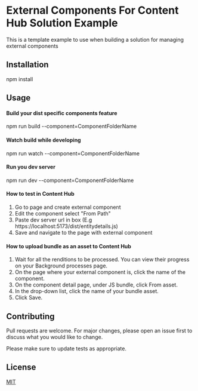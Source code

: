 # External Components For Content Hub Solution Example

This is a template example to use when building a solution for managing external components

## Installation

npm install

## Usage

#### Build your dist specific components feature
npm run build --component=ComponentFolderName 

#### Watch build while developing
npm run watch --component=ComponentFolderName 

#### Run you dev server
npm run dev --component=ComponentFolderName

#### How to test in Content Hub

1. Go to page and create external component
2. Edit the component select "From Path"
3. Paste dev server url in box (E.g https://localhost:5173/dist/entitydetails.js)
4. Save and navigate to the page with external component

#### How to upload bundle as an asset to Content Hub

1. Wait for all the renditions to be processed. You can view their progress on your Background processes page.
2. On the page where your external component is, click the name of the component.
3. On the component detail page, under JS bundle, click From asset.
4. In the drop-down list, click the name of your bundle asset.
5. Click Save.

## Contributing

Pull requests are welcome. For major changes, please open an issue first
to discuss what you would like to change.

Please make sure to update tests as appropriate.

## License

[MIT](https://choosealicense.com/licenses/mit/)